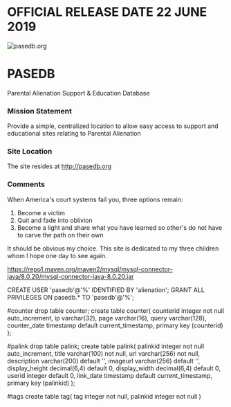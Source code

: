 
# OFFICIAL RELEASE DATE 22 JUNE 2019

![pasedb.org](https://i.imgur.com/UMLrUKs.png)

# PASEDB
Parental Alienation Support &amp; Education Database

### Mission Statement
Provide a simple, centralized location to allow easy access to support and educational sites relating to Parental Alienation

### Site Location
The site resides at http://pasedb.org


### Comments
When America's court systems fail you, three options remain:  
1) Become a victim  
2) Quit and fade into oblivion   
3) Become a light and share what you have learned so other's do not have to carve the path on their own  
  
It should be obvious my choice. This site is dedicated to my three children whom I hope one day to see again. 


https://repo1.maven.org/maven2/mysql/mysql-connector-java/8.0.20/mysql-connector-java-8.0.20.jar

CREATE USER 'pasedb'@'%' IDENTIFIED BY 'alienation';
GRANT ALL PRIVILEGES ON pasedb.* TO 'pasedb'@'%';


#counter
drop table counter;
create table counter(
	counterid integer not null auto_increment,
	ip varchar(32),
	page varchar(16),
	query varchar(128),
	counter_date timestamp default current_timestamp,
	primary key (counterid)
);


#palink
drop table palink;
create table palink(
	palinkid integer not null auto_increment,
	title varchar(100) not null,
	url varchar(256) not null,
	description varchar(200) default '',
	imageurl varchar(256) default '',
	display_height	decimal(6,4) default 0,
	display_width decimal(6,4) default 0,
	userid integer default 0,
	link_date timestamp default current_timestamp,
	primary key (palinkid)
);

#tags
create table tag(
	tag integer not null,
	palinkid integer not null
)









